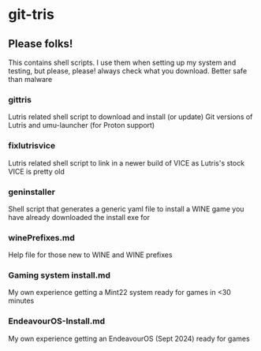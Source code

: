 # git-tris

## Please folks!
This contains shell scripts. I use them when setting up my system and testing, but please, please! always check what you download.
Better safe than malware

### gittris
Lutris related shell script to download and install (or update) Git versions of Lutris and umu-launcher (for Proton support)

### fixlutrisvice
Lutris related shell script to link in a newer build of VICE as Lutris's stock VICE is pretty old

### geninstaller
Shell script that generates a generic yaml file to install a WINE game you have already downloaded the install exe for

### winePrefixes.md
Help file for those new to WINE and WINE prefixes

### Gaming system install.md
My own experience getting a Mint22 system ready for games in <30 minutes

### EndeavourOS-Install.md
My own experience getting an EndeavourOS (Sept 2024) ready for games
